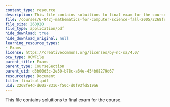 ```yaml
---
content_type: resource
description: This file contains soluitions to final exam for the course.
file: /courses/6-042j-mathematics-for-computer-science-fall-2005/2268fe4dd60a8316f50cd0f93fd519a6_finalsol.pdf
file_size: 260920
file_type: application/pdf
hide_download: true
hide_download_original: null
learning_resource_types:
- Exams
license: https://creativecommons.org/licenses/by-nc-sa/4.0/
ocw_type: OCWFile
parent_title: Exams
parent_type: CourseSection
parent_uid: d3b00d5c-2e50-b78c-a64e-454b08279d67
resourcetype: Document
title: finalsol.pdf
uid: 2268fe4d-d60a-8316-f50c-d0f93fd519a6
---
```

This file contains soluitions to final exam for the course.